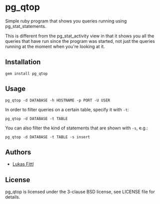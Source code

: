 # pg_qtop

Simple ruby program that shows you queries running using pg_stat_statements.

This is different from the pg_stat_activity view in that it shows you all the queries
that have run since the program was started, not just the queries running at the moment
when you're looking at it.

## Installation

```
gem install pg_qtop
```

## Usage

```
pg_qtop -d DATABASE -h HOSTNAME -p PORT -U USER
```

In order to filter queries on a certain table, specify it with `-t`:

```
pg_qtop -d DATABASE -t TABLE
```

You can also filter the kind of statements that are shown with `-s`, e.g.:

```
pg_qtop -d DATABASE -t TABLE -s insert
```

## Authors

- [Lukas Fittl](https://github.com/lfittl)

## License

pg_qtop is licensed under the 3-clause BSD license, see LICENSE file for details.

